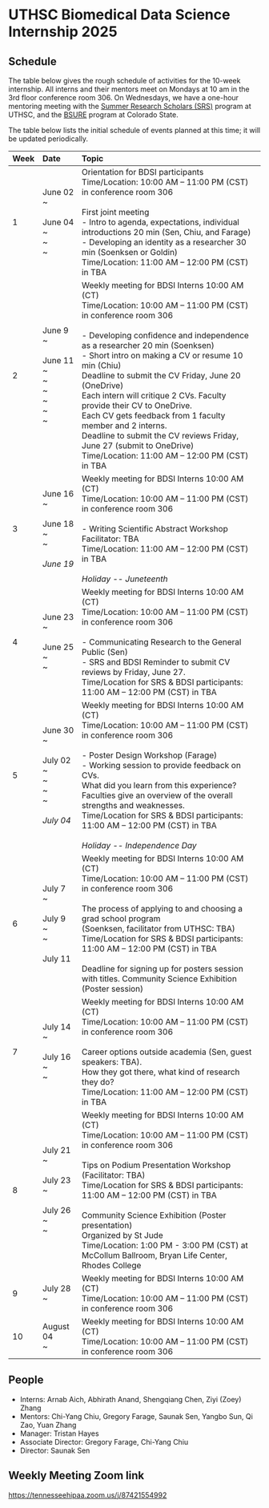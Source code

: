# UTHSC Biomedical Data Science Internship 2025

## Schedule

The table below gives the rough schedule of activities for the 10-week
internship.  All interns and their mentors meet on Mondays at 10 am in
the 3rd floor conference room 306. On Wednesdays, we have a
one-hour mentoring meeting with the [Summer Research Scholars
(SRS)](https://www.uthsc.edu/summer-research-scholars/index.php)
program at UTHSC, and the [BSURE](https://csubsure.wordpress.com/)
program at Colorado State.

The table below lists the initial schedule of events planned at this
time; it will be updated periodically.


| Week           | Date           | Topic                               |
| :------------- | :------------- | :---------------------------------- |
|1 | June 02 <br> ~ <br><br> June 04 <br> ~ <br> ~ <br> ~ <br> |Orientation for BDSI participants<br>Time/Location: 10:00 AM – 11:00 PM (CST) in conference room 306<br><br> First joint meeting <br> - Intro to agenda, expectations, individual introductions 20 min (Sen, Chiu, and Farage)<br> - Developing an identity as a researcher 30 min (Soenksen or Goldin)<br> Time/Location: 11:00 AM – 12:00 PM (CST) in TBA|
|2 | June 9 <br> ~ <br><br> June 11 <br> ~ <br> ~ <br> ~ <br> ~ <br> ~ <br> ~ <br>|Weekly meeting for BDSI Interns 10:00 AM (CT)<br>Time/Location: 10:00 AM – 11:00 PM (CST) in conference room 306 <br><br>- Developing confidence and independence as a researcher 20 min (Soenksen) <br>- Short intro on making a CV or resume 10 min (Chiu)<br> Deadline to submit the CV Friday, June 20 (OneDrive) <br> Each intern will critique 2 CVs. Faculty provide their CV to OneDrive. <br> Each CV gets feedback from 1 faculty member and 2 interns.<br> Deadline to submit the CV reviews Friday, June 27 (submit to OneDrive) <br> Time/Location: 11:00 AM – 12:00 PM (CST) in TBA |
|3 | June 16 <br> ~ <br><br>June 18 <br> ~ <br> ~ <br><br> *June 19* |Weekly meeting for BDSI Interns 10:00 AM (CT)<br>Time/Location: 10:00 AM – 11:00 PM (CST) in conference room 306 <br><br>- Writing Scientific Abstract Workshop<br>	Facilitator: TBA<br> Time/Location: 11:00 AM – 12:00 PM (CST) in TBA <br><br> *Holiday -- Juneteenth*  |
|4 | June 23 <br> ~ <br><br> June 25 <br> ~ <br> ~ | Weekly meeting for BDSI Interns 10:00 AM (CT)<br>Time/Location: 10:00 AM – 11:00 PM (CST) in conference room 306 <br><br> - Communicating Research to the General Public (Sen) <br> - SRS and BDSI Reminder to submit CV reviews by Friday, June 27. <br>Time/Location for SRS & BDSI participants: 11:00 AM – 12:00 PM (CST) in TBA |
|5 | June 30 <br> ~ <br><br> July 02 <br> ~ <br> ~ <br> ~ <br> ~ <br><br> *July 04* |Weekly meeting for BDSI Interns 10:00 AM (CT)<br>Time/Location: 10:00 AM – 11:00 PM (CST) in conference room 306 <br><br>- Poster Design Workshop (Farage) <br>- Working session to provide feedback on CVs.<br>What did you learn from this experience? <br> Faculties give an overview of the overall strengths and weaknesses. <br>Time/Location for SRS & BDSI participants: 11:00 AM – 12:00 PM (CST) in TBA<br><br> *Holiday -- Independence Day* |
|6 | July 7 <br> ~ <br><br> July 9 <br> ~ <br> ~ <br><br> July 11|Weekly meeting for BDSI Interns 10:00 AM (CT)<br>Time/Location: 10:00 AM – 11:00 PM (CST) in conference room 306 <br><br>The process of applying to and choosing a grad school program<br> (Soenksen, facilitator from UTHSC: TBA)<br> Time/Location for SRS & BDSI participants: 11:00 AM – 12:00 PM (CST) in TBA <br><br> Deadline for signing up for posters session with titles. Community Science Exhibition (Poster session) |
|7 | July 14 <br> ~ <br><br> July 16 <br> ~ <br> ~| Weekly meeting for BDSI Interns 10:00 AM (CT)<br>Time/Location: 10:00 AM – 11:00 PM (CST) in conference room 306 <br><br> Career options outside academia (Sen, guest speakers: TBA).<br>How they got there, what kind of research they do?<br>  Time/Location: 11:00 AM – 12:00 PM (CST) in TBA |
|8 | July 21 <br> ~ <br><br> July 23 <br> ~ <br><br> July 26 <br> ~ <br> ~ |Weekly meeting for BDSI Interns 10:00 AM (CT)<br>Time/Location: 10:00 AM – 11:00 PM (CST) in conference room 306 <br><br> Tips on Podium Presentation Workshop (Facilitator: TBA)<br> Time/Location for SRS & BDSI participants: 11:00 AM – 12:00 PM (CST) in TBA <br><br> Community Science Exhibition (Poster presentation)<br> Organized by St Jude<br> Time/Location: 1:00 PM - 3:00 PM (CST) at McCollum Ballroom, Bryan Life Center, Rhodes College |
|9 | July 28 <br> ~ <br> | Weekly meeting for BDSI Interns 10:00 AM (CT)<br>Time/Location: 10:00 AM – 11:00 PM (CST) in conference room 306 |
|10 | August 04 <br> ~ <br> | Weekly meeting for BDSI Interns 10:00 AM (CT)<br>Time/Location: 10:00 AM – 11:00 PM (CST) in conference room 306 |


## People

- Interns: Arnab Aich, Abhirath Anand, Shengqiang Chen, Ziyi (Zoey) Zhang
- Mentors: Chi-Yang Chiu, Gregory Farage, Saunak Sen, Yangbo Sun,  Qi Zao, Yuan Zhang
- Manager: Tristan Hayes
- Associate Director: Gregory Farage, Chi-Yang Chiu
- Director: Saunak Sen

## Weekly Meeting Zoom link 

https://tennesseehipaa.zoom.us/j/87421554992


